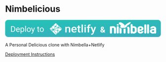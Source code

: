 # Nimbelicious

<a href="https://app.netlify.com/start/deploy?repository=https://github.com/openwhisk-blog/nimbelicious&stack=nimbella">![Deploy to Netlify & Nimbella](.github/deploy_to_netlify_nimbella.svg)</a>

A Personal Delicious clone with Nimbella+Netlify

[Deployment Instructions](https://openwhisk.blog/post/tech/fullstack-serverless/)
